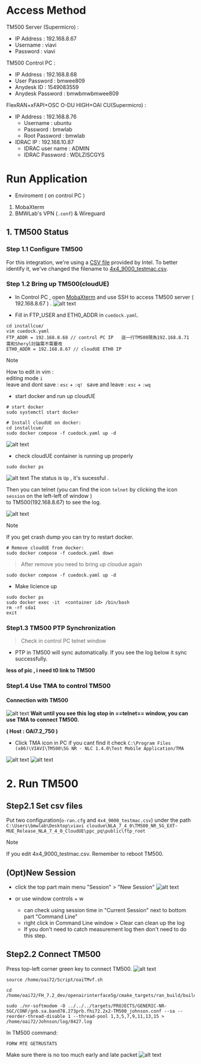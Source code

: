 # Access Method
TM500 Server (Supermicro) :

* IP Address : 192.168.8.67
* Username : viavi
* Password : viavi

TM500 Control PC :

* IP Address : 192.168.8.68
* User Password : bmwee809
* Anydesk ID : 1549083559
* Anydesk Password : bmwbmwbmwee809

FlexRAN+xFAPI+OSC O-DU HIGH+OAI CU(Supermicro) :

* IP Address : 192.168.8.76
    * Username : ubuntu
    * Password : bmwlab
    * Root Password : bmwlab
* IDRAC IP : 192.168.10.87
    * IDRAC user name : ADMIN
    * IDRAC Password : WDLZISCGYS
# Run Application

* Enviroment ( on control PC ) 
1. MobaXterm
2. BMWLab's VPN (`.conf`) & Wireguard
## 1. TM500 Status
### Step 1.1 Configure TM500
For this integration, we're using a [CSV file](https://github.com/bmw-ece-ntust/sheryl-e2e-integrations/blob/7e9067064f0b8ad226df4e8fe7e09c8172f84c5f/TM500%20%2B%20FlexRAN%20%2B%20xFAPI%20%2B%20O-DU%20HIGH%20%2B%20OAI%20CU/1.%20TM500%2BFlexRAN%2Btestmac/Intel%20TM500%20RU%20and%20UE%20configs/TM500%20RU%20and%20UE%20configs/oran_2_0_defaults.csv) provided by Intel. To better identify it, we've changed the filename to [4x4_9000_testmac.csv](https://github.com/bmw-ece-ntust/sheryl-e2e-integrations/blob/master/TM500%20%2B%20FlexRAN%20%2B%20xFAPI%20%2B%20O-DU%20HIGH%20%2B%20OAI%20CU/1.%20TM500%2BFlexRAN%2Btestmac/NTUST%20TM500%20RU%20and%20UE%20configs/4x4_9000_testmac.csv).

### Step 1.2 Bring up TM500(cloudUE)
* In Control PC , open [MobaXterm](https://github.com/shuchu11/TM500/blob/2e0fed78f98bddb5f059ae3cf924e998c1bb657c/mobaXterm/installation.md)  and use SSH to access TM500 server ( 192.168.8.67 ) .
![alt text](image.png)

* Fill in FTP_USER and ETH0_ADDR in `cuedock.yaml`.
```
cd installcue/
vim cuedock.yaml
FTP_ADDR = 192.168.8.68 // control PC IP   這一行TM500現為192.168.8.71 需和Sheryl討論需不需要改
ETH0_ADDR = 192.168.8.67 // cloudUE ETH0 IP
```

> [!NOTE]
> How to edit in vim :\
> editing mode `i ` \
> leave and dont save : `esc` + `:q! `
> save and leave :  `esc` + `:wq `

* start docker and run up cloudUE
```
# start docker
sudo systemctl start docker

# Install cloudUE on docker:
cd installcue/
sudo docker compose -f cuedock.yaml up -d
```
![alt text](image-1.png)

* check cloudUE container is running up properly

```
sudo docker ps
```
![alt text](image-3.png)
The status is `Up` , it's sucessful .

Then you can telnet (you can find the icon `telnet` by clicking the icon `session` on the left-left of window ) \
to TM500(192.168.8.67) to see the log.


![alt text](image-5.png)

> [!NOTE]
> If you get crash dump you can try to restart docker.
```
# Remove cloudUE from docker:
sudo docker compose -f cuedock.yaml down
```
>After remove you need to bring up cloudue again
```
sudo docker compose -f cuedock.yaml up -d
```

* Make licience up
```
sudo docker ps
sudo docker exec -it  <container id> /bin/bash
rm -rf sda1
exit
```
### Step1.3 TM500 PTP Synchronization
> Check in control PC telnet window

* PTP in TM500 will sync automatically. If you see the log below it sync successfully.

**less of pic , i need t0 link to TM500**

### Step1.4 Use TMA to control TM500

#### Connection with TM500
![alt text](image-4.png)
**Wait until you see this log stop in ==telnet== window, you can use TMA to connect TM500.**

**( Host : OAI7.2_750 )** 
* Click TMA icon in  PC if you cant find it check `C:\Program Files (x86)\VIAVI\TM500\5G NR - NLC 1.4.0\Test Mobile Application/TMA`

![alt text](image-6.png)
![alt text](image-8.png)



# 2. Run TM500
## Step2.1 Set csv files
Put two configuration(`o-ran.cfg` and `4x4_9000_testmac.csv`) under the path `C:\Users\bmwlab\Desktop\viavi cloudue\NLA_7_4_0\TM500_NR_5G_EXT-MUE_Release_NLA_7_4_0_CloudUE\ppc_pq\public\ftp_root`


> [!NOTE]
> If you edit 4x4_9000_testmac.csv. Remember to reboot TM500.
## (Opt)New Session
* click the top part main menu "Session" > "New Session"
![alt text](image-9.png)

* or use window controls + w
    * can check using session time in "Current Session" next to bottom part "Command Line"
    * right click in Command Line window > Clear can clean up the log
    * If you don't need to catch measurement log then don't need to do this step.

## Step2.2 Connect TM500
Press top-left corner green key to connect TM500.
![alt text](image-10.png)

```
source /home/oai72/Script/oaiTMvf.sh

cd /home/oai72/FH_7.2_dev/openairinterface5g/cmake_targets/ran_build/build

sudo ./nr-softmodem -O ../../../targets/PROJECTS/GENERIC-NR-5GC/CONF/gnb.sa.band78.273prb.fhi72.2x2-TM500_johnson.conf --sa --reorder-thread-disable 1 --thread-pool 1,3,5,7,9,11,13,15 > /home/oai72/Johnson/log/0427.log
```

In TM500 command:
```
FORW MTE GETRUSTATS
```
Make sure there is no too much early and late packet
![alt text](image-11.png)
